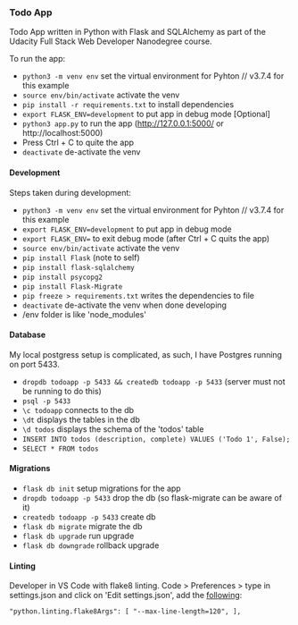### Todo App

Todo App written in Python with Flask and SQLAlchemy as part of the Udacity Full Stack Web Developer Nanodegree course.

To run the app: 

* `python3 -m venv env` set the virtual environment for Pyhton // v3.7.4 for this example
* `source env/bin/activate` activate the venv
* `pip install -r requirements.txt` to install dependencies
* `export FLASK_ENV=development` to put app in debug mode [Optional]
* `python3 app.py` to run the app (http://127.0.0.1:5000/ or http://localhost:5000)
* Press Ctrl + C to quite the app
* `deactivate` de-activate the venv


#### Development

Steps taken during development: 

* `python3 -m venv env` set the virtual environment for Pyhton // v3.7.4 for this example
* `export FLASK_ENV=development` to put app in debug mode
* `export FLASK_ENV=` to exit debug mode (after Ctrl + C quits the app)
* `source env/bin/activate` activate the venv
* `pip install Flask` (note to self)
* `pip install flask-sqlalchemy`
* `pip install psycopg2`
* `pip install Flask-Migrate`
* `pip freeze > requirements.txt` writes the dependencies to file
* `deactivate` de-activate the venv when done developing
* /env folder is like 'node_modules'

#### Database

My local postgress setup is complicated, as such, I have Postgres running on port 5433.

* `dropdb todoapp -p 5433 && createdb todoapp -p 5433` (server must not be running to do this)
* `psql -p 5433`
* `\c todoapp` connects to the db
* `\dt` displays the tables in the db 
* `\d todos` displays the schema of the 'todos' table
* `INSERT INTO todos (description, complete) VALUES ('Todo 1', False);`
* `SELECT * FROM todos`


#### Migrations

* `flask db init` setup migrations for the app
* `dropdb todoapp -p 5433` drop the db (so flask-migrate can be aware of it)
* `createdb todoapp -p 5433` create db
* `flask db migrate` migrate the db
* `flask db upgrade` run upgrade
* `flask db downgrade` rollback upgrade

#### Linting

Developer in VS Code with flake8 linting. Code > Preferences > type in settings.json and click on 'Edit settings.json', add the [following](https://stackoverflow.com/a/50177174/4847180): 

`"python.linting.flake8Args": [
    "--max-line-length=120",
],`